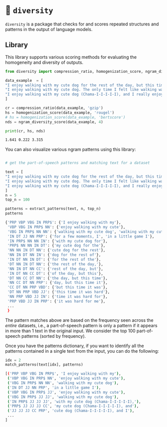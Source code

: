 
# 🎨 `diversity`

`diversity` is a package that checks for and scores repeated structures and patterns in the output of language models. 

## Library

This library supports various scoring methods for evaluating the homogeneity and diversity of outputs. 
```python
from diversity import compression_ratio, homogenization_score, ngram_diversity_score

data_example  = [
"I enjoy walking with my cute dog for the rest of the day, but this time it was hard for me to figure out what to do with it. When I finally looked at this for a few moments, I immediately thought.",
"I enjoy walking with my cute dog. The only time I felt like walking was when I was working, so it was awesome for me. I didn't want to walk for days. I am really curious how she can walk with me", 
"I enjoy walking with my cute dog (Chama-I-I-I-I-I), and I really enjoy running. I play in a little game I play with my brother in which I take pictures of our houses."
]

cr = compression_ratio(data_example, 'gzip')
hs = homogenization_score(data_example, 'rougel')
# hs = homogenization_score(data_example, 'bertscore') 
nds = ngram_diversity_score(data_example, 4)

print(cr, hs, nds)
```

```sh
1.641 0.222 3.315
```


You can also visualize various ngram patterns using this library:
```python

# get the part-of-speech patterns and matching text for a dataset

text = [
"I enjoy walking with my cute dog for the rest of the day, but this time it was hard for me to figure out what to do with it. When I finally looked at this for a few moments, I immediately thought.",
"I enjoy walking with my cute dog. The only time I felt like walking was when I was working, so it was awesome for me. I didn't want to walk for days. I am really curious how she can walk with me", 
"I enjoy walking with my cute dog (Chama-I-I-I-I-I), and I really enjoy running. I play in a little game I play with my brother in which I take pictures of our houses."
]
n = 5 
top_n = 100

patterns = extract_patterns(text, n, top_n)
patterns
```

```sh
{'PRP VBP VBG IN PRP$': {'I enjoy walking with my'},
 'VBP VBG IN PRP$ NN': {'enjoy walking with my cute'},
 'VBG IN PRP$ NN NN': {'walking with my cute dog', 'walking with my cute dog.'},
 'IN DT JJ NN PRP': {'for a few moments, I', 'in a little game I'},
 'IN PRP$ NN NN IN': {'with my cute dog for'},
 'PRP$ NN NN IN DT': {'my cute dog for the'},
 'NN NN IN DT NN': {'cute dog for the rest'},
 'NN IN DT NN IN': {'dog for the rest of'},
 'IN DT NN IN DT': {'for the rest of the'},
 'DT NN IN DT NN': {'the rest of the day,'},
 'NN IN DT NN CC': {'rest of the day, but'},
 'IN DT NN CC DT': {'of the day, but this'},
 'DT NN CC DT NN': {'the day, but this time'},
 'NN CC DT NN PRP': {'day, but this time it'},
 'CC DT NN PRP VBD': {'but this time it was'},
 'DT NN PRP VBD JJ': {'this time it was hard'},
 'NN PRP VBD JJ IN': {'time it was hard for'},
 'PRP VBD JJ IN PRP': {'it was hard for me'},
 ...
 }
```
The pattern matches above are based on the frequency seen across the *entire* datasets, i.e., a part-of-speech pattern is only a pattern if it appears in more than 1 text in the original input. We consider the top 100 part-of-speech patterns (sorted by frequency).

Once you have the patterns dictionary, if you want to identify all the patterns contained in a single text from the input, you can do the following:

```python
idx = 2
match_patterns(text[idx], patterns)
```
```sh
[('PRP VBP VBG IN PRP$', 'I enjoy walking with my'),
 ('VBP VBG IN PRP$ NN', 'enjoy walking with my cute'),
 ('VBG IN PRP$ NN NN', 'walking with my cute dog'),
 ('IN DT JJ NN PRP', 'in a little game I'),
 ('VBP VBG IN PRP$ JJ', 'enjoy walking with my cute'),
 ('VBG IN PRP$ JJ JJ', 'walking with my cute dog'),
 ('IN PRP$ JJ JJ JJ', 'with my cute dog (Chama-I-I-I-I-I),'),
 ('PRP$ JJ JJ JJ CC', 'my cute dog (Chama-I-I-I-I-I), and'),
 ('JJ JJ JJ CC PRP', 'cute dog (Chama-I-I-I-I-I), and I'),
 ...
]
```
